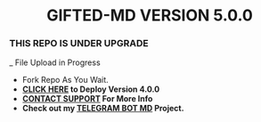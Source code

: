 <h1 align="center"> GIFTED-MD VERSION 5.0.0  </h1>
<p align="center">  

### THIS REPO IS UNDER UPGRADE
_ File Upload in Progress
- Fork Repo As You Wait.
- **[CLICK HERE](https://web.giftedtechnexus.co.ke/bots/giftedmd/deploy/platforms/heroku) to Deploy Version 4.0.0**
- **[CONTACT SUPPORT](https://t.me/mouricedevs) For More Info**
- **Check out my [TELEGRAM BOT MD](https://web.giftedtechnexus.co.ke/bots/tg-bot) Project.**

